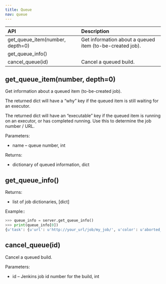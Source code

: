 ```yaml
---
title: Queue
nav: queue
---
```


|API|Description|
|:-----------|:------------------------|
|get_queue_item(number, depth=0)|Get information about a queued item (to-be-created job).|
|get_queue_info()||
|cancel_queue(id)|Cancel a queued build.|


## get_queue_item(number, depth=0)
Get information about a queued item (to-be-created job).

The returned dict will have a “why” key if the queued item is still waiting for an executor.

The returned dict will have an “executable” key if the queued item is running on an executor, or has completed running. Use this to determine the job number / URL.

Parameters:
* name – queue number, int

Returns:
* dictionary of queued information, dict

## get_queue_info()
Returns:
* list of job dictionaries, [dict]

Example::
```python
>>> queue_info = server.get_queue_info()
>>> print(queue_info[0])
{u'task': {u'url': u'http://your_url/job/my_job/', u'color': u'aborted_anime', u'name': u'my_job'}, u'stuck': False, u'actions': [{u'causes': [{u'shortDescription': u'Started by timer'}]}], u'buildable': False, u'params': u'', u'buildableStartMilliseconds': 1315087293316, u'why': u'Build #2,532 is already in progress (ETA:10 min)', u'blocked': True}
```

## cancel_queue(id)
Cancel a queued build.

Parameters:
* id – Jenkins job id number for the build, int

